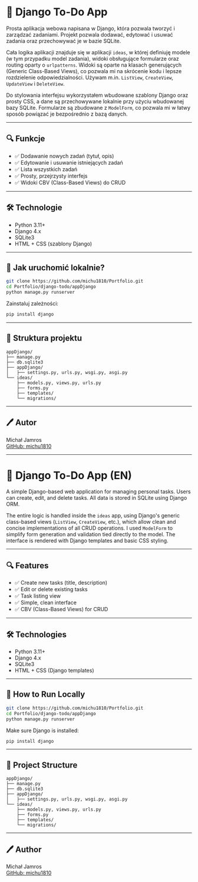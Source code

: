 # 📅 Django To-Do App

Prosta aplikacja webowa napisana w Django, która pozwala tworzyć i zarządzać zadaniami. Projekt pozwala dodawać, edytować i usuwać zadania oraz przechowywać je w bazie SQLite. 

Cała logika aplikacji znajduje się w aplikacji `ideas`, w której definiuję modele (w tym przypadku model zadania), widoki obsługujące formularze oraz routing oparty o `urlpatterns`. Widoki są oparte na klasach generujących (Generic Class-Based Views), co pozwala mi na skrócenie kodu i lepsze rozdzielenie odpowiedzialności. Używam m.in. `ListView`, `CreateView`, `UpdateView` i `DeleteView`.

Do stylowania interfejsu wykorzystałem wbudowane szablony Django oraz prosty CSS, a dane są przechowywane lokalnie przy użyciu wbudowanej bazy SQLite. Formularze są zbudowane z `ModelForm`, co pozwala mi w łatwy sposób powiązać je bezpośrednio z bazą danych.

---

## 🔍 Funkcje

- ✅ Dodawanie nowych zadań (tytuł, opis)
- ✅ Edytowanie i usuwanie istniejących zadań
- ✅ Lista wszystkich zadań
- ✅ Prosty, przejrzysty interfejs
- ✅ Widoki CBV (Class-Based Views) do CRUD

---

## 🛠️ Technologie

- Python 3.11+
- Django 4.x
- SQLite3
- HTML + CSS (szablony Django)

---

## 🚀 Jak uruchomić lokalnie?

```bash
git clone https://github.com/michu1810/Portfolio.git
cd Portfolio/django-todo/appDjango
python manage.py runserver
```

Zainstaluj zależności:

```bash
pip install django
```

---

## 📁 Struktura projektu

```
appDjango/
├── manage.py
├── db.sqlite3
├── appDjango/
│   ├── settings.py, urls.py, wsgi.py, asgi.py
└── ideas/
    ├── models.py, views.py, urls.py
    ├── forms.py
    ├── templates/
    └── migrations/
```

---

## 🖊️ Autor

Michał Jamros  
[GitHub: michu1810](https://github.com/michu1810)

---

# 📅 Django To-Do App (EN)

A simple Django-based web application for managing personal tasks. Users can create, edit, and delete tasks. All data is stored in SQLite using Django ORM.

The entire logic is handled inside the `ideas` app, using Django's generic class-based views (`ListView`, `CreateView`, etc.), which allow clean and concise implementations of all CRUD operations. I used `ModelForm` to simplify form generation and validation tied directly to the model. The interface is rendered with Django templates and basic CSS styling.

---

## 🔍 Features

- ✅ Create new tasks (title, description)
- ✅ Edit or delete existing tasks
- ✅ Task listing view
- ✅ Simple, clean interface
- ✅ CBV (Class-Based Views) for CRUD

---

## 🛠️ Technologies

- Python 3.11+
- Django 4.x
- SQLite3
- HTML + CSS (Django templates)

---

## 🚀 How to Run Locally

```bash
git clone https://github.com/michu1810/Portfolio.git
cd Portfolio/django-todo/appDjango
python manage.py runserver
```

Make sure Django is installed:

```bash
pip install django
```

---

## 📁 Project Structure

```
appDjango/
├── manage.py
├── db.sqlite3
├── appDjango/
│   ├── settings.py, urls.py, wsgi.py, asgi.py
└── ideas/
    ├── models.py, views.py, urls.py
    ├── forms.py
    ├── templates/
    └── migrations/
```

---

## 🖊️ Author

Michał Jamros  
[GitHub: michu1810](https://github.com/michu1810)
